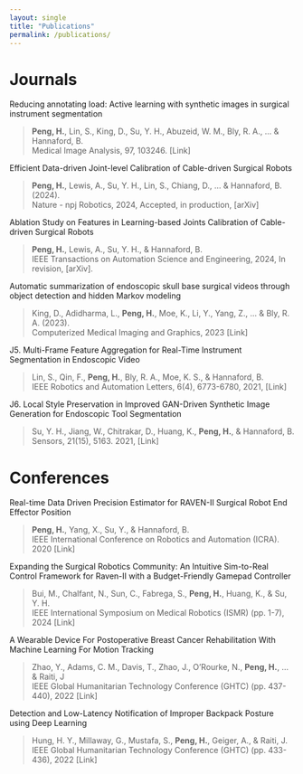 ```yaml
---
layout: single
title: "Publications"
permalink: /publications/
---
```


# Journals

Reducing annotating load: Active learning with synthetic images in surgical instrument segmentation  
  >**Peng, H.**, Lin, S., King, D., Su, Y. H., Abuzeid, W. M., Bly, R. A., ... & Hannaford, B.   
  >Medical Image Analysis, 97, 103246. [Link]  

Efficient Data-driven Joint-level Calibration of Cable-driven Surgical Robots  
  >**Peng, H.**, Lewis, A., Su, Y. H., Lin, S., Chiang, D., … & Hannaford, B. (2024).   
  >Nature - npj Robotics, 2024, Accepted, in production, [arXiv]  

Ablation Study on Features in Learning-based Joints Calibration of Cable-driven Surgical Robots  
  >**Peng, H.**, Lewis, A., Su, Y. H., & Hannaford, B.   
  >IEEE Transactions on Automation Science and Engineering, 2024, In revision, [arXiv].  

Automatic summarization of endoscopic skull base surgical videos through object detection and hidden Markov modeling  
  >King, D., Adidharma, L., **Peng, H.**, Moe, K., Li, Y., Yang, Z., ... & Bly, R. A. (2023).   
  >Computerized Medical Imaging and Graphics, 2023 [Link]  

J5. Multi-Frame Feature Aggregation for Real-Time Instrument Segmentation in Endoscopic Video  
  >Lin, S., Qin, F., **Peng, H.**, Bly, R. A., Moe, K. S., & Hannaford, B.   
  >IEEE Robotics and Automation Letters, 6(4), 6773-6780, 2021, [Link]  

J6. Local Style Preservation in Improved GAN-Driven Synthetic Image Generation for Endoscopic Tool Segmentation  
  >Su, Y. H., Jiang, W., Chitrakar, D., Huang, K., **Peng, H.**, & Hannaford, B.   
  >Sensors, 21(15), 5163. 2021, [Link]  

# Conferences

Real-time Data Driven Precision Estimator for RAVEN-II Surgical Robot End Effector Position  
  >**Peng, H.**, Yang, X., Su, Y., & Hannaford, B.   
  >IEEE International Conference on Robotics and Automation (ICRA). 2020 [Link]   

Expanding the Surgical Robotics Community: An Intuitive Sim-to-Real Control Framework for Raven-II with a Budget-Friendly Gamepad Controller  
  >Bui, M., Chalfant, N., Sun, C., Fabrega, S., **Peng, H.**, Huang, K., & Su, Y. H.   
  >IEEE International Symposium on Medical Robotics (ISMR) (pp. 1-7), 2024 [Link]  

A Wearable Device For Postoperative Breast Cancer Rehabilitation With Machine Learning For Motion Tracking  
  >Zhao, Y., Adams, C. M., Davis, T., Zhao, J., O’Rourke, N., **Peng, H.**, ... & Raiti, J   
  >IEEE Global Humanitarian Technology Conference (GHTC) (pp. 437-440), 2022 [Link]  

Detection and Low-Latency Notification of Improper Backpack Posture using Deep Learning  
  >Hung, H. Y., Millaway, G., Mustafa, S., **Peng, H.**, Geiger, A., & Raiti, J.  
  >IEEE Global Humanitarian Technology Conference (GHTC) (pp. 433-436), 2022 [Link]  
